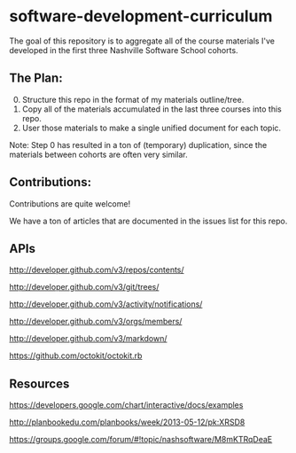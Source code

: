 software-development-curriculum
===============================

The goal of this repository is to aggregate all of the course materials I've developed in the first three Nashville Software School cohorts.


## The Plan:

0. Structure this repo in the format of my materials outline/tree.
1. Copy all of the materials accumulated in the last three courses into this repo.
2. User those materials to make a single unified document for each topic.


Note: Step 0 has resulted in a ton of (temporary) duplication, since the materials between cohorts are often very similar.

## Contributions:

Contributions are quite welcome!

We have a ton of articles that are documented in the issues list for this repo.




## APIs

http://developer.github.com/v3/repos/contents/

http://developer.github.com/v3/git/trees/

http://developer.github.com/v3/activity/notifications/

http://developer.github.com/v3/orgs/members/

http://developer.github.com/v3/markdown/

https://github.com/octokit/octokit.rb

## Resources

https://developers.google.com/chart/interactive/docs/examples

http://planbookedu.com/planbooks/week/2013-05-12/pk:XRSD8

https://groups.google.com/forum/#!topic/nashsoftware/M8mKTRqDeaE
